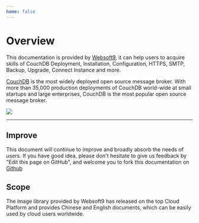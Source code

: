 ```yaml
---
home: false
---
```


# Overview

This documentation is provided by [Websoft9](https://www.websoft9.com/), it can help users to acquire skills of CouchDB Deployment, Installation, Configuration, HTTPS, SMTP, Backup, Upgrade, Connect Instance and more.

[CouchDB](https://couchdb.apache.org/) is the most widely deployed open source message broker. With more than 35,000 production deployments of CouchDB world-wide at small startups and large enterprises, CouchDB is the most popular open source message broker.

![](https://libs.websoft9.com/Websoft9/DocsPicture/zh/couchdb/couchdb-gui-websoft9.png)

---

## Improve

This document will continue to improve and broadly absorb the needs of users. If you have good idea, please don't hesitate to give us feedback by "Edit this page on GitHub", and welcome you to fork this documentation on [Github](https://github.com/Websoft9/ansible-couchdb)

## Scope

The image library provided by Websoft9 has released on the top Cloud Platform and provides Chinese and English documents, which can be easily used by cloud users worldwide.